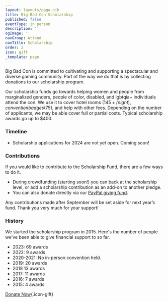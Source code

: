 ```yaml
---
layout: layouts/page.njk
title: Big Bad Con Scholarship
published: false
eventType: in person
description: ''
ogImage: ''
navGroup: Attend
navTitle: Scholarship
order: 2
icon: gift
_template: page
---
```


Big Bad Con is committed to cultivating and supporting a spectacular and diverse gaming community. Part of the way we do that is by collecting donations to our scholarship program.

Our scholarship funds go towards helping women and people from marginalized genders, people of color, disabled, and lgbtqia+ individuals attend the con. We use it to cover hotel rooms ($145+/night), convention badges ($75), and help with other fees. Depending on the number of applicants, we may be able cover full or partial costs. Typical scholarship awards go up to $400.

### Timeline

* Scholarship applications for 2024 are not yet open. Coming soon!

### Contributions

If you would like to contribute to the Scholarship Fund, there are a few ways to do it.

* During crowdfunding (starting soon!) you can back at the scholarship level, or add a scholarship contribution as an add-on to another pledge.
* You can also donate directly via our [PayPal giving fund](https://www.paypal.com/us/fundraiser/charity/1653860).

Any contributions made after September will be set aside for next year’s fund. Thank you very much for your support!

### History

We started the scholarship program in 2015. Here's the number of people we've been able to give financial support to so far.

* 2023: 69 awards
* 2022: 9 awards
* 2020-2021: No in-person convention held.
* 2019: 20 awards
* 2018 13 awards
* 2017: 11 awards
* 2016: 7 awards
* 2015: 4 awards

[Donate Now](https://www.paypal.com/us/fundraiser/charity/1653860){.icon-gift}

